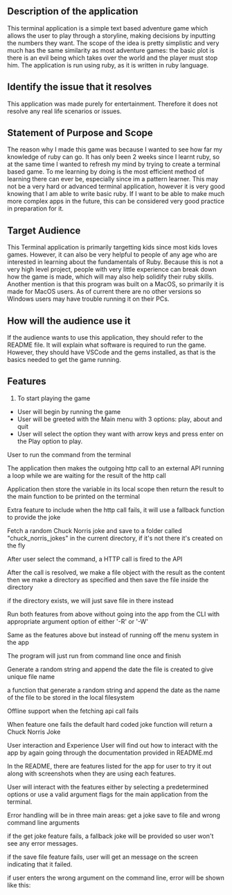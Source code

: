 
## Description of the application
This terminal application is a simple text based adventure game which allows the user to play through a storyline, making decisions by inputting the numbers they want. The scope of the idea is pretty simplistic and very much has the same similarity as most adventure games: the basic plot is there is an evil being which takes over the world and the player must stop him. The application is run using ruby, as it is written in ruby language.

## Identify the issue that it resolves
This application was made purely for entertainment. Therefore it does not resolve any real life scenarios or issues.

## Statement of Purpose and Scope
The reason why I made this game was because I wanted to see how far my knowledge of ruby can go. It has only been 2 weeks since I learnt ruby, so at the same time I wanted to refresh my mind by trying to create a terminal based game. To me learning by doing is the most efficient method of learning there can ever be, especially since im a pattern learner. This may not be a very hard or advanced terminal application, however it is very good knowing that I am able to write basic ruby. If I want to be able to make much more complex apps in the future, this can be considered very good practice in preparation for it.

## Target Audience
This Terminal application is primarily targetting kids since most kids loves games. However, it can also be very helpful to people of any age who are interested in learning about the fundamentals of Ruby. Because this is not a very high level project, people with very little experience can break down how the game is made, which will may also help solidify their ruby skills. Another mention is that this program was built on a MacOS, so primarily it is made for MacOS users. As of current there are no other versions so Windows users may have trouble running it on their PCs.

## How will the audience use it
If the audience wants to use this application, they should refer to the README file. It will explain what software is required to run the game. However, they should have VSCode and the gems installed, as that is the basics needed to get the game running.

## Features
1) To start playing the game
- User will begin by running the game
- User will be greeted with the Main menu with 3 options: play, about and quit
- User will select the option they want with arrow keys and press enter on the Play option to play.

User to run the command from the terminal

The application then makes the outgoing http call to an external API running a loop while we are waiting for the result of the http call

Application then store the variable in its local scope then return the result to the main function to be printed on the terminal

Extra feature to include when the http call fails, it will use a fallback function to provide the joke

Fetch a random Chuck Norris joke and save to a folder called "chuck_norris_jokes" in the current directory, if it's not there it's created on the fly

After user select the command, a HTTP call is fired to the API

After the call is resolved, we make a file object with the result as the content then we make a directory as specified and then save the file inside the directory

if the directory exists, we will just save file in there instead

Run both features from above without going into the app from the CLI with appropriate argument option of either '-R' or '-W'

Same as the features above but instead of running off the menu system in the app

The program will just run from command line once and finish

Generate a random string and append the date the file is created to give unique file name

a function that generate a random string and append the date as the name of the file to be stored in the local filesystem

Offline support when the fetching api call fails

When feature one fails the default hard coded joke function will return a Chuck Norris Joke

User interaction and Experience
User will find out how to interact with the app by again going through the documentation provided in README.md

In the README, there are features listed for the app for user to try it out along with screenshots when they are using each features.

User will interact with the features either by selecting a predetermined options or use a valid argument flags for the main application from the terminal.

Error handling will be in three main areas: get a joke save to file and wrong command line arguments

if the get joke feature fails, a fallback joke will be provided so user won't see any error messages.

if the save file feature fails, user will get an message on the screen indicating that it failed.

if user enters the wrong argument on the command line, error will be shown like this:


